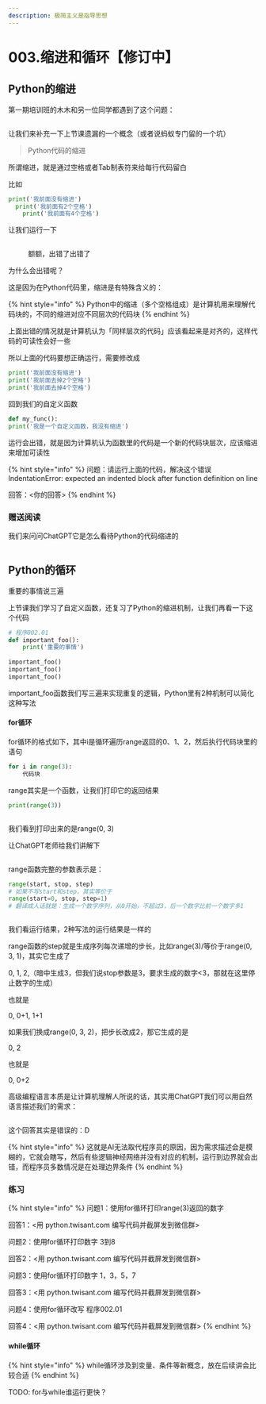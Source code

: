 ```yaml
---
description: 极简主义是指导思想
---
```


# 003.缩进和循环【修订中】

## Python的缩进

第一期培训班的木木和另一位同学都遇到了这个问题：

<figure><img src=".gitbook/assets/image (2) (2).png" alt=""><figcaption></figcaption></figure>

&#x20;让我们来补充一下上节课遗漏的一个概念（或者说蚂蚁专门留的一个坑）

> Python代码的缩进

所谓缩进，就是通过空格或者Tab制表符来给每行代码留白

比如

```python
print('我前面没有缩进')
  print('我前面有2个空格')
    print('我前面有4个空格')
```

让我们运行一下

<figure><img src=".gitbook/assets/image (4) (1).png" alt=""><figcaption><p>额额，出错了出错了</p></figcaption></figure>

为什么会出错呢？

这是因为在Python代码里，缩进是有特殊含义的：

{% hint style="info" %}
Python中的缩进（多个空格组成）是计算机用来理解代码块的，不同的缩进对应不同层次的代码块
{% endhint %}

上面出错的情况就是计算机认为「同样层次的代码」应该看起来是对齐的，这样代码的可读性会好一些

所以上面的代码要想正确运行，需要修改成

```python
print('我前面没有缩进')
print('我前面去掉2个空格')
print('我前面去掉4个空格')
```

回到我们的自定义函数

```python
def my_func():
print('我是一个自定义函数，我没有缩进')
```

运行会出错，就是因为计算机认为函数里的代码是一个新的代码块层次，应该缩进来增加可读性

{% hint style="info" %}
问题：请运行上面的代码，解决这个错误 IndentationError: expected an indented block after function definition on line

回答：<你的回答>
{% endhint %}

### 赠送阅读

我们来问问ChatGPT它是怎么看待Python的代码缩进的

<figure><img src=".gitbook/assets/image (6).png" alt=""><figcaption></figcaption></figure>

## Python的循环

重要的事情说三遍

上节课我们学习了自定义函数，还复习了Python的缩进机制，让我们再看一下这个代码

```python
# 程序002.01
def important_foo():
    print('重要的事情')
    
important_foo()
important_foo()
important_foo()
```

important\_foo函数我们写三遍来实现重复的逻辑，Python里有2种机制可以简化这种写法

#### for循环

for循环的格式如下，其中i是循环遍历range返回的0、1、2，然后执行代码块里的语句

```python
for i in range(3):
    代码块
```

range其实是一个函数，让我们打印它的返回结果

```python
print(range(3))
```

<figure><img src=".gitbook/assets/image (1) (3).png" alt=""><figcaption></figcaption></figure>

我们看到打印出来的是range(0, 3)

让ChatGPT老师给我们讲解下

<figure><img src=".gitbook/assets/image (7).png" alt=""><figcaption></figcaption></figure>

range函数完整的参数表示是：

```python
range(start, stop, step)
# 如果不写start和step，其实等价于
range(start=0, stop, step=1)
# 翻译成人话就是：生成一个数字序列，从0开始，不超过3，后一个数字比前一个数字多1
```

<figure><img src=".gitbook/assets/image (4).png" alt=""><figcaption></figcaption></figure>

我们看运行结果，2种写法的运行结果是一样的

range函数的step就是生成序列每次递增的步长，比如range(3)/等价于range(0, 3, 1)，其实它生成了

0, 1, 2,（暗中生成3，但我们说stop参数是3，要求生成的数字<3，那就在这里停止数字的生成）

也就是

0, 0+1, 1+1

如果我们换成range(0, 3, 2)，把步长改成2，那它生成的是

0, 2

也就是

0, 0+2&#x20;

高级编程语言本质是让计算机理解人所说的话，其实用ChatGPT我们可以用自然语言描述我们的需求：

<figure><img src=".gitbook/assets/image (2) (1).png" alt=""><figcaption></figcaption></figure>

这个回答其实是错误的：D

{% hint style="info" %}
这就是AI无法取代程序员的原因，因为需求描述会是模糊的，它就会瞎写，然后有些逻辑神经网络并没有对应的机制，运行到边界就会出错，而程序员多数情况是在处理边界条件
{% endhint %}

### 练习

{% hint style="info" %}
问题1：使用for循环打印range(3)返回的数字

回答1：<用 python.twisant.com 编写代码并截屏发到微信群>



问题2：使用for循环打印数字 3到8

回答2：<用 python.twisant.com 编写代码并截屏发到微信群>



问题3：使用for循环打印数字 1，3，5，7

回答3：<用 python.twisant.com 编写代码并截屏发到微信群>



问题4：使用for循环改写 程序002.01

回答4：<用 python.twisant.com 编写代码并截屏发到微信群>
{% endhint %}



#### while循环

{% hint style="info" %}
while循环涉及到变量、条件等新概念，放在后续讲会比较合适
{% endhint %}

TODO: for与while谁运行更快？

